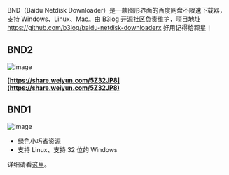 BND（Baidu Netdisk Downloader）是一款图形界面的百度网盘不限速下载器，支持 Windows、Linux、Mac。由 [B3log 开源社区](https://github.com/b3log)负责维护，项目地址 https://github.com/b3log/baidu-netdisk-downloaderx 好用记得给颗星！

## BND2

![image](https://user-images.githubusercontent.com/873584/44243663-dd39ff00-a202-11e8-9117-c3c91806d6ff.png)

**[https://share.weiyun.com/5Z32JP8](https://share.weiyun.com/5Z32JP8)**

## BND1

![image](https://user-images.githubusercontent.com/873584/44243996-525a0400-a204-11e8-9fde-4ced42aa9129.png)

* 绿色小巧省资源
* 支持 Linux、支持 32 位的 Windows

详细请看[这里](https://hacpai.com/article/1524460877352)。